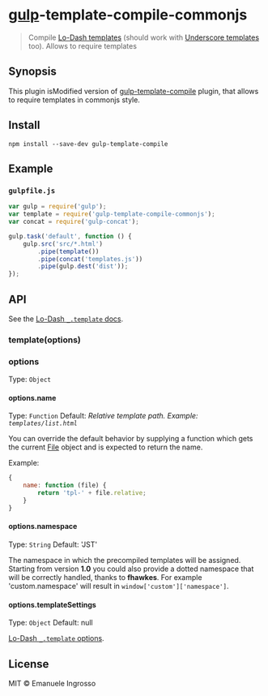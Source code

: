 # [gulp](https://github.com/wearefractal/gulp)-template-compile-commonjs

> Compile [Lo-Dash templates](http://lodash.com/docs#template) (should work with [Underscore templates](http://underscorejs.org/#template) too). Allows to require templates

## Synopsis

This plugin isModified version of [gulp-template-compile](https://github.com/ingro/gulp-template-compile) plugin, that allows to require templates in commonjs style.

## Install


```
npm install --save-dev gulp-template-compile
```

## Example

### `gulpfile.js`

```js
var gulp = require('gulp');
var template = require('gulp-template-compile-commonjs');
var concat = require('gulp-concat');

gulp.task('default', function () {
	gulp.src('src/*.html')
		.pipe(template())
		.pipe(concat('templates.js'))
		.pipe(gulp.dest('dist'));
});
```

## API

See the [Lo-Dash `_.template` docs](http://lodash.com/docs#template).


### template(options)

### options

Type: `Object`

#### options.name

Type: `Function`
Default: *Relative template path. Example: `templates/list.html`*

You can override the default behavior by supplying a function which gets the current [File](https://github.com/wearefractal/vinyl#constructoroptions) object and is expected to return the name.

Example:

```js
{
	name: function (file) {
		return 'tpl-' + file.relative;
	}
}
```

#### options.namespace
Type: `String`
Default: 'JST'

The namespace in which the precompiled templates will be assigned. Starting from version **1.0** you could also provide a dotted namespace that will be correctly handled, thanks to **fhawkes**. For example 'custom.namespace' will result in `window['custom']['namespace']`.

#### options.templateSettings
Type: `Object`
Default: null

[Lo-Dash `_.template` options](http://lodash.com/docs#template).

## License

MIT © Emanuele Ingrosso
